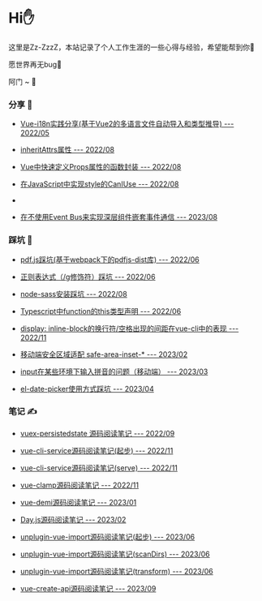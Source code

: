 # Hi✋

这里是Zz-ZzzZ，本站记录了个人工作生涯的一些心得与经验，希望能帮到你🫰

愿世界再无bug🐞

阿门 ~ 🙏

### 分享 🌟

- [Vue-i18n实践分享(基于Vue2的多语言文件自动导入和类型推导) --- 2022/05](/share/i18n.html)

- [inheritAttrs属性 --- 2022/08](/share/inheritAttrs.html)

- [Vue中快速定义Props属性的函数封装 --- 2022/08](/share/props.html)

- [在JavaScript中实现style的CanIUse --- 2022/08](/share/canIUseStyle.html)
- 
- [在不使用Event Bus来实现深层组件嵌套事件通信 --- 2023/08](/share/event.html)

### 踩坑 🧐

- [pdf.js踩坑(基于webpack下的pdfjs-dist库) --- 2022/06](/bug/pdfjs.md)

- [正则表达式（/g修饰符）踩坑 --- 2022/06](/bug/regExp.md)

- [node-sass安装踩坑 --- 2022/08](/bug/nodeSass.md)

- [Typescript中function的this类型声明 --- 2022/06](/bug/ts-this.md)

- [display: inline-block的换行符/空格出现的间距在vue-cli中的表现 --- 2022/11](/bug/inline-block.md)

- [移动端安全区域适配 safe-area-inset-* --- 2023/02](/bug/safe-area.md)

- [input在某些环境下输入拼音的问题（移动端） --- 2023/03](/bug/input-zh.md)

- [el-date-picker使用方式踩坑 --- 2023/04](/bug/el-date-picker.md)

### 笔记 ✍️

- [vuex-persistedstate 源码阅读笔记 --- 2022/09](/code/vuex-persistedstate.md)

- [vue-cli-service源码阅读笔记(起步) --- 2022/11](/code/vue-cli/home.md)

- [vue-cli-service源码阅读笔记(serve) --- 2022/11](/code/vue-cli/serve.md)

- [vue-clamp源码阅读笔记 --- 2022/11](/code/vue-clamp.md)

- [vue-demi源码阅读笔记 --- 2023/01](/code/vue-demi.md)

- [Day.js源码阅读笔记 --- 2023/02](/code/dayjs.md)

- [unplugin-vue-import源码阅读笔记(起步) --- 2023/06](/code/uai/home.md)

- [unplugin-vue-import源码阅读笔记(scanDirs) --- 2023/06](/code/uai/scan.md)

- [unplugin-vue-import源码阅读笔记(transform) --- 2023/06](/code/uai/transform.md)

- [vue-create-api源码阅读笔记 --- 2023/09](/code/vca.md)

